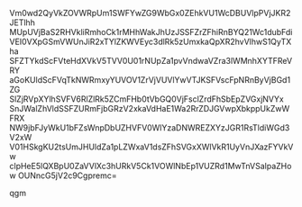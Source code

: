 Vm0wd2QyVkZOVWRpUm1SWFYwZG9WbGx0ZEhkVU1WcDBUVlpPVjJKR2JETlhh
MUpUVjBaS2RHVkliRmhoCk1rMHhWakJhUzJSSFZrZFhiRnBYQ21Wc1dubFdi
VEI0VXpGSmVWUnJiR2xTYlZKWVEyc3dlRk5zUmxkaQpXR2hvVlhwS1QyTXha
SFZTYkdScFVteHdXVkV5TVV0U01rNUpZa1pvVndwaVZra3lWMnhXYTFReVRY
aGoKUldScFVqTkNWRmxyYUVOV1ZrVjVUVlYwVTJKSFVscFpNRnByVjBGd1ZG
SlZjRVpXYlhSVFV6RlZlRk5ZCmFHb0tVbGQ0VjFsclZrdFhSbEpZVGxjNVYx
SnJWalZhVldSSFZURmFjbGRzV2xkaVdHaE1Wa2RrZDJGVwpXbkppUkZwWFRX
NW9jbFJyWkU1bFZsWnpDbUZHVFV0WlYzaDNWREZXYzJGR1RsTldiWGd3V2xW
V01HSkgKU2tsUmJHUldZa1pLZWxaV1dsZFhSVGxXWlVkR1UyVnJXazFYVkVw
clpHeE5lQXBpU0ZaVVlXc3hURkV5Ck1VOWlNbEp1VUZRd1MwTnVSalpaZHow
OUNncG5jV2c9Cgpremc=

qgm